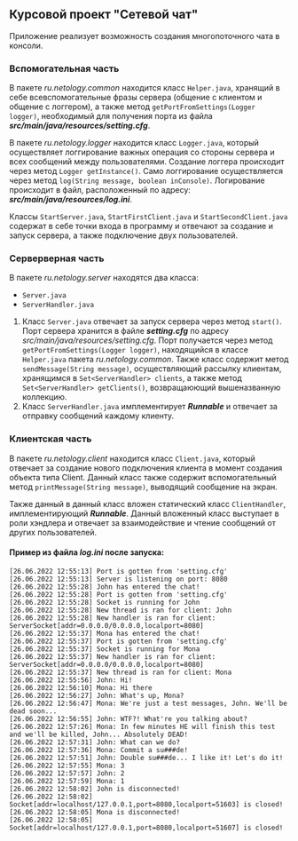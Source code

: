 ## Курсовой проект "Сетевой чат"

Приложение реализует возможность создания многопоточного чата в консоли. 

### Вспомогательная часть

В пакете _ru.netology.common_ находится класс ```Helper.java```, хранящий в себе всевспомогательные фразы 
сервера (общение с клиентом и общение с логгером), а также метод ```getPortFromSettings(Logger logger)```,
необходимый для получения порта из файла **_src/main/java/resources/setting.cfg_**.

В пакете _ru.netology.logger_ находится класс ```Logger.java```, который осуществляет логгирование 
важных операция со стороны сервера и всех сообщений между пользователями. Создание логгера происходит
через метод ```Logger getInstance()```. Само логгирование осуществляется через метод 
```log(String message, boolean inConsole)```. Логирование происходит в файл, расположенный по адресу:
**_src/main/java/resources/log.ini_**.

Классы ```StartServer.java```, ```StartFirstClient.java``` и ```StartSecondClient.java``` содержат в 
себе точки входа в программу и отвечают за создание и запуск сервера, а также подключение двух пользователей.

### Серверверная часть

В пакете _ru.netology.server_ находятся два класса: 
- ```Server.java```
- ```ServerHandler.java```

1. Класс ```Server.java``` отвечает за запуск сервера через метод ```start()```. Порт сервера хранится
в файле **_setting.cfg_** по адресу _src/main/java/resources/setting.cfg_. Порт получается через метод 
```getPortFromSettings(Logger logger)```, находящийся в классе ```Helper.java``` пакета _ru.netology.common_.
Также класс содержит метод ```sendMessage(String message)```, осуществляющий рассылку клиентам, хранящимся в
```Set<ServerHandler> clients```, а также метод ```Set<ServerHandler> getClients()```, возвращаюющий 
вышеназванную коллекцию.
2. Класс ```ServerHandler.java``` имплементирует _**Runnable**_ и отвечает за отправку сообщений каждому клиенту.

### Клиентская часть

В пакете _ru.netology.client_ находится класс ```Client.java```, который отвечает за создание нового подключения
клиента в момент создания объекта типа Client. Данный класс также содержит вспомогательный метод
```printMessage(String message)```, выводящий сообщение на экран.

Также данный в данный класс вложен статический класс ```ClientHandler```, имплементирующий **_Runnable_**.
Данный вложенный класс выступает в роли хэндлера и отвечает за взаимодействие и чтение сообщений от других
пользователей.

#### Пример из файла _log.ini_ после запуска:
```
[26.06.2022 12:55:13] Port is gotten from 'setting.cfg'
[26.06.2022 12:55:13] Server is listening on port: 8080
[26.06.2022 12:55:28] John has entered the chat!
[26.06.2022 12:55:28] Port is gotten from 'setting.cfg'
[26.06.2022 12:55:28] Socket is running for John
[26.06.2022 12:55:28] New thread is ran for client: John
[26.06.2022 12:55:28] New handler is ran for client: ServerSocket[addr=0.0.0.0/0.0.0.0,localport=8080]
[26.06.2022 12:55:37] Mona has entered the chat!
[26.06.2022 12:55:37] Port is gotten from 'setting.cfg'
[26.06.2022 12:55:37] Socket is running for Mona
[26.06.2022 12:55:37] New handler is ran for client: ServerSocket[addr=0.0.0.0/0.0.0.0,localport=8080]
[26.06.2022 12:55:37] New thread is ran for client: Mona
[26.06.2022 12:55:56] John: Hi!
[26.06.2022 12:56:10] Mona: Hi there
[26.06.2022 12:56:27] John: What's up, Mona?
[26.06.2022 12:56:47] Mona: We're just a test messages, John. We'll be dead soon...
[26.06.2022 12:56:55] John: WTF?! What're you talking about?
[26.06.2022 12:57:26] Mona: In few minutes HE will finish this test and we'll be killed, John... Absolutely DEAD!
[26.06.2022 12:57:31] John: What can we do?
[26.06.2022 12:57:36] Mona: Commit a su###de!
[26.06.2022 12:57:51] John: Double su###de... I like it! Let's do it!
[26.06.2022 12:57:55] Mona: 3
[26.06.2022 12:57:57] John: 2
[26.06.2022 12:57:59] Mona: 1
[26.06.2022 12:58:02] John is disconnected!
[26.06.2022 12:58:02] Socket[addr=localhost/127.0.0.1,port=8080,localport=51603] is closed!
[26.06.2022 12:58:05] Mona is disconnected!
[26.06.2022 12:58:05] Socket[addr=localhost/127.0.0.1,port=8080,localport=51607] is closed!
```

